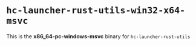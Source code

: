 # `hc-launcher-rust-utils-win32-x64-msvc`

This is the **x86_64-pc-windows-msvc** binary for `hc-launcher-rust-utils`
